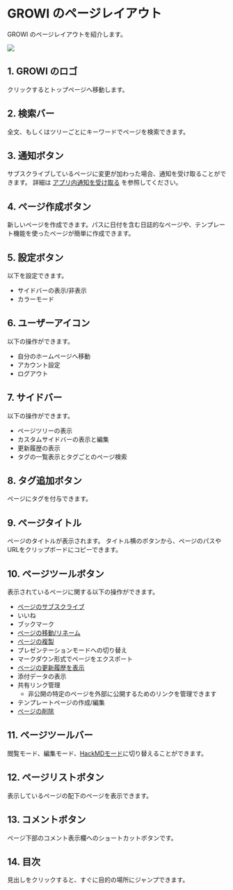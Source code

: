 # GROWI のページレイアウト

GROWI のページレイアウトを紹介します。

![](/assets/images/page_layout.png)

## 1. GROWI のロゴ

クリックするとトップページへ移動します。

## 2. 検索バー

全文、もしくはツリーごとにキーワードでページを検索できます。

## 3. 通知ボタン

サブスクライブしているページに変更が加わった場合、通知を受け取ることができます。
詳細は [アプリ内通知を受け取る](/ja/guide/features/in-app-notification.html) を参照してください。

## 4. ページ作成ボタン

新しいページを作成できます。パスに日付を含む日誌的なページや、テンプレート機能を使ったページが簡単に作成できます。

## 5. 設定ボタン

以下を設定できます。

- サイドバーの表示/非表示
- カラーモード

## 6. ユーザーアイコン

以下の操作ができます。

- 自分のホームページへ移動
- アカウント設定
- ログアウト

## 7. サイドバー

以下の操作ができます。

- ページツリーの表示
- カスタムサイドバーの表示と編集
- 更新履歴の表示
- タグの一覧表示とタグごとのページ検索

## 8. タグ追加ボタン

ページにタグを付与できます。

## 9. ページタイトル

ページのタイトルが表示されます。
タイトル横のボタンから、ページのパスやURLをクリップボードにコピーできます。

## 10. ページツールボタン

表示されているページに関する以下の操作ができます。

- [ページのサブスクライブ](/ja/guide/features/in-app-notification.html)
- いいね
- ブックマーク
- [ページの移動/リネーム](/ja/guide/features/page_operation.html)
- [ページの複製](/ja/guide/features/page_operation.html)
- プレゼンテーションモードへの切り替え
- マークダウン形式でページをエクスポート
- [ページの更新履歴を表示](/ja/guide/features/history.html)
- 添付データの表示
- 共有リンク管理
  - 非公開の特定のページを外部に公開するためのリンクを管理できます
- テンプレートページの作成/編集
- [ページの削除](/ja/guide/features/page_operation.html)

## 11. ページツールバー

閲覧モード、編集モード、[HackMDモード](/ja/guide/features/hackmd.html)に切り替えることができます。

## 12. ページリストボタン

表示しているページの配下のページを表示できます。

## 13. コメントボタン

ページ下部のコメント表示欄へのショートカットボタンです。

## 14. 目次

見出しをクリックすると、すぐに目的の場所にジャンプできます。
